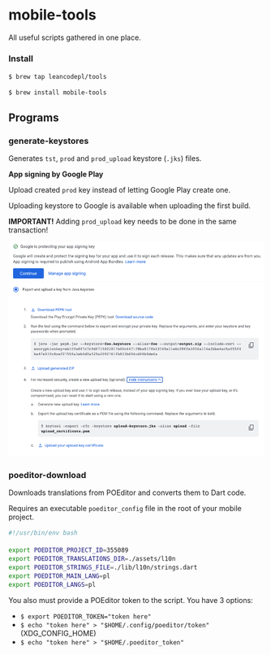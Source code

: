 # mobile-tools

All useful scripts gathered in one place.

### Install

`$ brew tap leancodepl/tools`

`$ brew install mobile-tools`

## Programs

### generate-keystores

Generates `tst`, `prod` and `prod_upload` keystore (`.jks`) files.

**App signing by Google Play**

Upload created `prod` key instead of letting Google Play create one.

Uploading keystore to Google is available when uploading the first build.

**IMPORTANT!**
Adding `prod_upload` key needs to be done in the same transaction!

![](img/generate-keystores_1.png)
![](img/generate-keystores_2.png)

### poeditor-download

Downloads translations from POEditor and converts them to Dart code.

Requires an executable `poeditor_config` file in the root of your mobile project.

```sh
#!/usr/bin/env bash

export POEDITOR_PROJECT_ID=355089
export POEDITOR_TRANSLATIONS_DIR=./assets/l10n
export POEDITOR_STRINGS_FILE=./lib/l10n/strings.dart
export POEDITOR_MAIN_LANG=pl
export POEDITOR_LANGS=pl

```

You also must provide a POEditor token to the script. You have 3 options:

- `$ export POEDITOR_TOKEN="token here"`
- `$ echo "token here" > "$HOME/.config/poeditor/token"` (XDG_CONFIG_HOME)
- `$ echo "token here" > "$HOME/.poeditor_token"`
